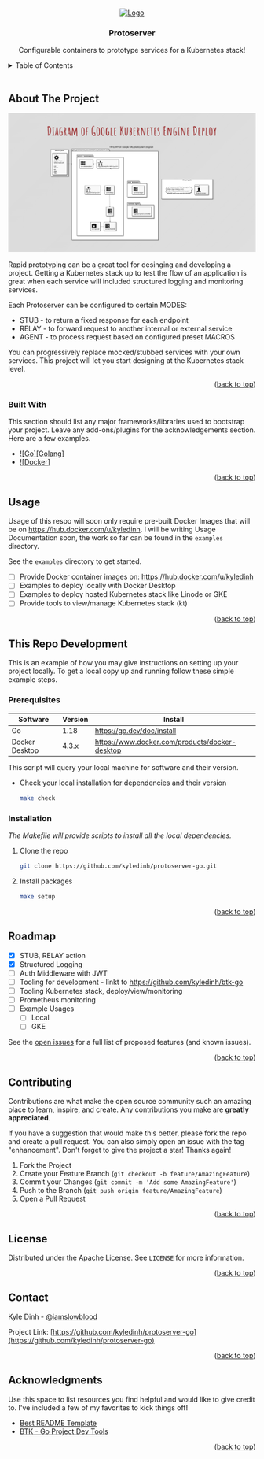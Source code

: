 <a name="readme-top"></a>

<!-- PROJECT LOGO -->
<br />
<div align="center">
  <a href="https://github.com/kyledinh/protoserver-go">
    <img src="https://gitlab.com/uploads/-/system/project/avatar/16184934/icons8-Octopus-96.png?width=64" alt="Logo" width="64" height="64">
  </a>

  <h3 align="center">Protoserver</h3>

  <p align="center">
    Configurable containers to prototype services for a Kubernetes stack!
    <br />
    <!-- TODO: do documentation
    <a href="https://github.com/kyledinh/protoserver-go"><strong>Explore the docs »</strong></a>
    <br />
    <br />
    <a href="https://github.com/kyledinh/protoserver-go">View Demo</a>
    ·
    <a href="https://github.com/kyledinh/protoserver-go/issues">Report Bug</a>
    ·
    <a href="https://github.com/kyledinh/protoserver-go/issues">Request Feature</a>
    -->
  </p>
</div>



<!-- TABLE OF CONTENTS -->
<details>
  <summary>Table of Contents</summary>
  <ol>
    <li>
      <a href="#about-the-project">About The Project</a>
      <ul>
        <li><a href="#built-with">Built With</a></li>
      </ul>
    </li>
    <li><a href="#usage">Usage</a></li>
    <li>
      <a href="#this-repo-dvelopement">This Repo Development</a>
      <ul>
        <li><a href="#prerequisites">Prerequisites</a></li>
        <li><a href="#installation">Installation</a></li>
      </ul>
    </li>
    <li><a href="#roadmap">Roadmap</a></li>
    <li><a href="#contributing">Contributing</a></li>
    <li><a href="#license">License</a></li>
    <li><a href="#contact">Contact</a></li>
    <li><a href="#acknowledgments">Acknowledgments</a></li>
  </ol>
</details>
<br/>

<!-- ABOUT THE PROJECT -->
## About The Project

[![Product Name Screen Shot][product-screenshot]](https://example.com)

Rapid prototyping can be a great tool for desinging and developing a project. Getting a Kubernetes stack up to test the flow of an application is great when each service will included structured logging and monitoring services.

Each Protoserver can be configured to certain MODES:

* STUB - to return a fixed response for each endpoint 
* RELAY - to forward request to another internal or external service  
* AGENT - to process request based on configured preset MACROS 

You can progressively replace mocked/stubbed services with your own services. This project will let you start designing at the Kubernetes stack level.

<p align="right">(<a href="#readme-top">back to top</a>)</p>


### Built With

This section should list any major frameworks/libraries used to bootstrap your project. Leave any add-ons/plugins for the acknowledgements section. Here are a few examples.

* [![Go][Golang]][Go-url]
* [![Docker]][Docker-url]

<p align="right">(<a href="#readme-top">back to top</a>)</p>


<!-- USAGE EXAMPLES -->
## Usage

Usage of this respo will soon only require pre-built Docker Images that will be on  https://hub.docker.com/u/kyledinh. I will be writing Usage Documentation soon, the work so far can be found in the `examples` directory.

<!--
_For more examples, please refer to the [Documentation](https://example.com)_
-->

See the `examples` directory to get started.
- [ ] Provide Docker container images on: https://hub.docker.com/u/kyledinh 
- [ ] Examples to deploy locally with Docker Desktop 
- [ ] Examples to deploy hosted Kubernetes stack like Linode or GKE
- [ ] Provide tools to view/manage Kubernetes stack (kt)

<p align="right">(<a href="#readme-top">back to top</a>)</p>


<!-- DEVELOPMENT GETTING STARTED -->
## This Repo Development 

This is an example of how you may give instructions on setting up your project locally.
To get a local copy up and running follow these simple example steps.

### Prerequisites

| Software       | Version | Install                                        |
|----------------|---------|------------------------------------------------|
| Go             | 1.18    | https://go.dev/doc/install                     |
| Docker Desktop | 4.3.x   | https://www.docker.com/products/docker-desktop |

This script will query your local machine for software and their version.
* Check your local installation for dependencies and their version 
  ```sh
  make check
  ```

### Installation

_The Makefile will provide scripts to install all the local dependencies._

1. Clone the repo
   ```sh
   git clone https://github.com/kyledinh/protoserver-go.git
   ```
2. Install packages
   ```sh
   make setup 
   ```

<p align="right">(<a href="#readme-top">back to top</a>)</p>




<!-- ROADMAP -->
## Roadmap

- [x] STUB, RELAY action 
- [x] Structured Logging 
- [ ] Auth Middleware with JWT 
- [ ] Tooling for development - linkt to https://github.com/kyledinh/btk-go
- [ ] Tooling Kubernetes stack, deploy/view/monitoring    
- [ ] Prometheus monitoring 
- [ ] Example Usages 
    - [ ] Local 
    - [ ] GKE

See the [open issues](https://github.com/kyledinh/protoserver-go/issues) for a full list of proposed features (and known issues).

<p align="right">(<a href="#readme-top">back to top</a>)</p>



<!-- CONTRIBUTING -->
## Contributing

Contributions are what make the open source community such an amazing place to learn, inspire, and create. Any contributions you make are **greatly appreciated**.

If you have a suggestion that would make this better, please fork the repo and create a pull request. You can also simply open an issue with the tag "enhancement".
Don't forget to give the project a star! Thanks again!

1. Fork the Project
2. Create your Feature Branch (`git checkout -b feature/AmazingFeature`)
3. Commit your Changes (`git commit -m 'Add some AmazingFeature'`)
4. Push to the Branch (`git push origin feature/AmazingFeature`)
5. Open a Pull Request

<p align="right">(<a href="#readme-top">back to top</a>)</p>



<!-- LICENSE -->
## License

Distributed under the Apache License. See `LICENSE` for more information.

<p align="right">(<a href="#readme-top">back to top</a>)</p>



<!-- CONTACT -->
## Contact

Kyle Dinh - [@iamslowblood](https://twitter.com/iamslowblood) 

Project Link: [https://github.com/kyledinh/protoserver-go](https://github.com/kyledinh/protoserver-go)

<p align="right">(<a href="#readme-top">back to top</a>)</p>



<!-- ACKNOWLEDGMENTS -->
## Acknowledgments

Use this space to list resources you find helpful and would like to give credit to. I've included a few of my favorites to kick things off!

* [Best README Template](https://github.com/othneildrew/Best-README-Template)
* [BTK - Go Project Dev Tools](https://github.com/kyledinh/btk-go)

<p align="right">(<a href="#readme-top">back to top</a>)</p>



<!-- MARKDOWN LINKS & IMAGES -->
<!-- https://www.markdownguide.org/basic-syntax/#reference-style-links -->
[contributors-shield]: https://img.shields.io/github/contributors/othneildrew/Best-README-Template.svg?style=for-the-badge
[contributors-url]: https://github.com/othneildrew/Best-README-Template/graphs/contributors
[forks-shield]: https://img.shields.io/github/forks/othneildrew/Best-README-Template.svg?style=for-the-badge
[forks-url]: https://github.com/othneildrew/Best-README-Template/network/members
[stars-shield]: https://img.shields.io/github/stars/othneildrew/Best-README-Template.svg?style=for-the-badge
[stars-url]: https://github.com/othneildrew/Best-README-Template/stargazers
[issues-shield]: https://img.shields.io/github/issues/othneildrew/Best-README-Template.svg?style=for-the-badge
[issues-url]: https://github.com/othneildrew/Best-README-Template/issues
[license-shield]: https://img.shields.io/github/license/othneildrew/Best-README-Template.svg?style=for-the-badge
[license-url]: https://github.com/othneildrew/Best-README-Template/blob/master/LICENSE.txt
[linkedin-shield]: https://img.shields.io/badge/-LinkedIn-black.svg?style=for-the-badge&logo=linkedin&colorB=555
[linkedin-url]: https://linkedin.com/in/othneildrew
[product-screenshot]: images/screenshot.png
[Go-url]: https://go.dev
[Docker-url]: https://www.docker.com/